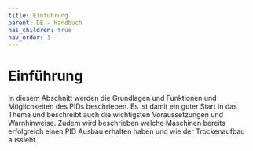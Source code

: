```yaml
---
title: Einführung
parent: DE - Handbuch
has_children: true
nav_order: 1
---
```


# Einführung

In diesem Abschnitt werden die Grundlagen und Funktionen und Möglichkeiten des PIDs beschrieben. Es ist damit ein guter Start in das Thema und beschreibt auch die wichtigsten Voraussetzungen und Warnhinweise. Zudem wird beschrieben welche Maschinen bereits erfolgreich einen PID Ausbau erhalten haben und wie der Trockenaufbau aussieht.
